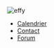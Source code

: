 ![effy](https://github.com/effervescence-citoyenne/.github/assets/17187770/d5d80078-5aa1-437a-9a3b-b10571f5baa2)

- [Calendrier](https://www.effervescence-citoyenne.xyz/calendrier/)
- [Contact](https://www.effervescence-citoyenne.xyz/contact/)
- [Forum](https://passerelles.encommun.io/c/effervescence-citoyenne/)
